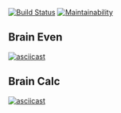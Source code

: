 
[![Build Status](https://travis-ci.org/Foppp/frontend-project-lvl1.svg?branch=master)](https://travis-ci.org/Foppp/frontend-project-lvl1)  [![Maintainability](https://api.codeclimate.com/v1/badges/a99a88d28ad37a79dbf6/maintainability)](https://codeclimate.com/github/codeclimate/codeclimate/maintainability)


## Brain Even ##
[![asciicast](https://asciinema.org/a/fBmyGEW5MtPWtLkObjboHdnKs.svg)](https://asciinema.org/a/fBmyGEW5MtPWtLkObjboHdnKs)

## Brain Calc ##
[![asciicast](https://asciinema.org/a/KS7hpoYtzLPsltLlzE7BXA8MR.svg)](https://asciinema.org/a/KS7hpoYtzLPsltLlzE7BXA8MR)